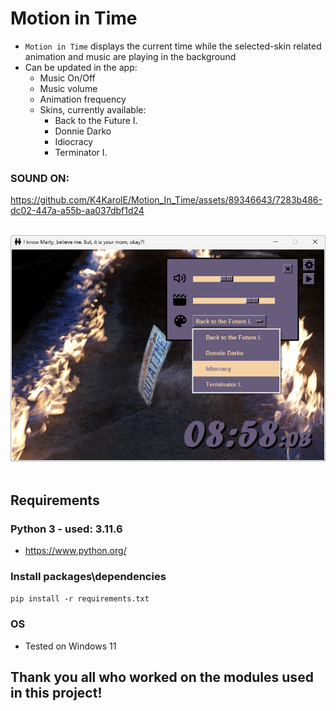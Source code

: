 # Motion in Time
- `Motion in Time` displays the current time while the selected-skin related animation and music are playing in the background
- Can be updated in the app:
    - Music On/Off
    - Music volume
    - Animation frequency
    - Skins, currently available:
        - Back to the Future I.
        - Donnie Darko
        - Idiocracy
        - Terminator I.

### SOUND ON:

https://github.com/K4KarolE/Motion_In_Time/assets/89346643/7283b486-dc02-447a-a55b-aa037dbf1d24

<br>
<div align="left">
    <img src="docs/promo/back_to_the_future.png">
</div>
<br>

## Requirements
### Python 3 - used: 3.11.6
- https://www.python.org/

### Install packages\dependencies
``` pip install -r requirements.txt ```
### OS
- Tested on Windows 11

## Thank you all who worked on the modules used in this project!
